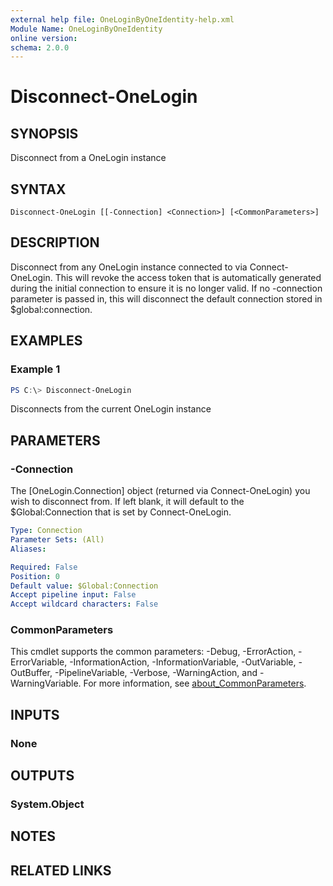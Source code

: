```yaml
---
external help file: OneLoginByOneIdentity-help.xml
Module Name: OneLoginByOneIdentity
online version:
schema: 2.0.0
---
```


# Disconnect-OneLogin

## SYNOPSIS
Disconnect from a OneLogin instance

## SYNTAX

```
Disconnect-OneLogin [[-Connection] <Connection>] [<CommonParameters>]
```

## DESCRIPTION
Disconnect from any OneLogin instance connected to via Connect-OneLogin. This will revoke the access token that is automatically generated during the initial connection to ensure it is no longer valid. If no -connection parameter is passed in, this will disconnect the default connection stored in $global:connection.

## EXAMPLES

### Example 1
```powershell
PS C:\> Disconnect-OneLogin
```

Disconnects from the current OneLogin instance

## PARAMETERS

### -Connection
The [OneLogin.Connection] object (returned via Connect-OneLogin) you wish to disconnect from. If left blank, it will default to the $Global:Connection that is set by Connect-OneLogin.

```yaml
Type: Connection
Parameter Sets: (All)
Aliases:

Required: False
Position: 0
Default value: $Global:Connection
Accept pipeline input: False
Accept wildcard characters: False
```

### CommonParameters
This cmdlet supports the common parameters: -Debug, -ErrorAction, -ErrorVariable, -InformationAction, -InformationVariable, -OutVariable, -OutBuffer, -PipelineVariable, -Verbose, -WarningAction, and -WarningVariable. For more information, see [about_CommonParameters](http://go.microsoft.com/fwlink/?LinkID=113216).

## INPUTS

### None

## OUTPUTS

### System.Object
## NOTES

## RELATED LINKS
